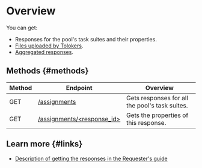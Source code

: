 # Overview

You can get:

- Responses for the pool's task suites and their properties.
- [Files uploaded by Tolokers](attachments.md).
- [Aggregated responses](aggregated-solutions.md).

## Methods {#methods}

Method | Endpoint | Overview
----- | ----- | -----
GET | [/assignments](result.md) | Gets responses for all the pool's task suites.
GET | [/assignments/<response_id>](get-assignment-id.md) | Gets the properties of this response.

## Learn more {#links}

- [Description of getting the responses in the Requester's guide](https://toloka.ai/docs/guide/concepts/result-of-eval.html)